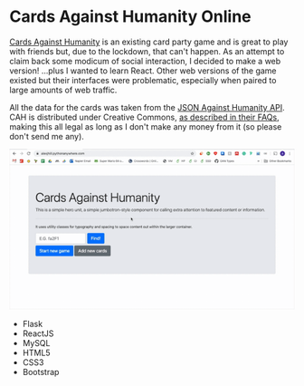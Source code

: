 # Cards Against Humanity Online

[Cards Against Humanity](https://www.cardsagainsthumanity.com/) is an existing card party game and is great to play with friends but, due to the lockdown, that can't happen. As an attempt to claim back some modicum of social interaction, I decided to make a web version! ...plus I wanted to learn React. Other web versions of the game existed but their interfaces were problematic, especially when paired to large amounts of web traffic.

All the data for the cards was taken from the [JSON Against Humanity API](https://www.crhallberg.com/cah/). CAH is distributed under Creative Commons, [as described in their FAQs](https://cardsagainsthumanity.com/#info), making this all legal as long as I don't make any money from it (so please don't send me any).

![Cards Against Humanity Online interface](cah.gif)

* Flask
* ReactJS
* MySQL
* HTML5
* CSS3
* Bootstrap
